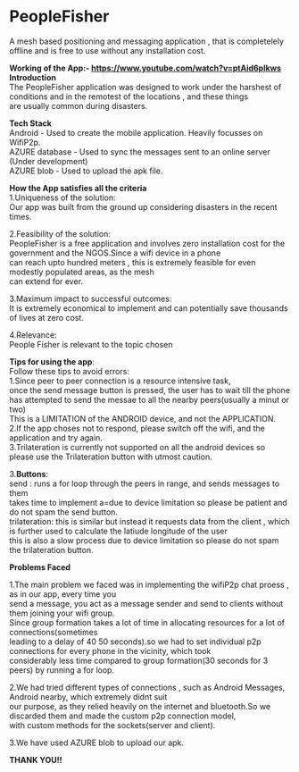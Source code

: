 # PeopleFisher

A mesh based positioning and messaging application , that is completelely offline and is free to use without any installation cost.
<br/>

**Working of the App:- https://www.youtube.com/watch?v=ptAid6plkws**
<br/>
**Introduction**<br/>
The PeopleFisher application was designed to work under the harshest of conditions and in the remotest of the locations , and these things<br/>
are usually common during disasters.<br/>

**Tech Stack**<br/>
Android - Used to create the mobile application. Heavily focusses on WifiP2p.<br/>
AZURE database - Used to sync the messages sent to an online server (Under development)<br/>
AZURE blob - Used to upload the apk file.<br/>


**How the App satisfies all the criteria**<br/>
1.Uniqueness of the solution:<br/>
Our app was built from the ground up considering disasters in the recent times.
<br/>

2.Feasibility of the solution:<br/>
PeopleFisher is a free application and involves zero installation cost for the government and the NGOS.Since a wifi device in a phone <br/>
can reach upto hundred meters , this is extremely feasible for even modestly populated areas, as the mesh <br/>
can extend for ever.<br/>

3.Maximum impact to successful outcomes:<br/>
It is extremely economical to implement and can potentially save thousands of lives at zero cost.<br/>

4.Relevance:<br/>
People Fisher is relevant to the topic chosen<br/>

**Tips for using the app**:<br/>
Follow these tips to avoid errors:<br/>
1.Since peer to peer connection is a resource intensive task,
<br/>once the send message button is pressed, the user has to wait till the phone has attempted to send the messae to all the nearby peers(usually a minut or two)
<br/>This is a LIMITATION of the ANDROID device, and not the APPLICATION.
<br/>
2.If the app choses not to respond, please switch off the wifi, and the application and try again.
<br/>
3.Trilateration is currently not supported on all the android devices so please use the Trilateration button with utmost caution.
 <br/>


3.**Buttons**:
<br/>
send : runs a for loop through the peers in range,  and sends messages to them<br/> 
takes time to implement a=due to device limitation so please be patient and do not spam the send button.<br/>
trilateration: this is similar but instead it requests data from the client , which is further used to calculate the latiude longitude of
the user<br/>
this is also a slow process due to device limitation so please do not spam the trilateration button.<br/>

**Problems Faced**<br/>

1.The main problem we faced was in implementing the wifiP2p chat proess , as in our app, every time you<br/>
send a message, you act as a message sender and send to clients without them joining your wifi group.<br/>
Since group formation takes a lot of time in allocating resources for a lot of connections(sometimes <br/>
leading to a delay of 40 50 seconds).so we had to set individual p2p connections for every phone in the vicinity, which took 
<br/> considerably less time compared to group formation(30 seconds for 3 peers) by running a for loop.<br/>

2.We had tried different types of connections , such as Android Messages, Android nearby, which extremely didnt suit <br/>
our purpose, as they relied heavily on the internet and bluetooth.So we discarded them and made the custom p2p connection model, 
<br/> with custom methods for the sockets(server and client).

3.We have used AZURE blob to upload our apk.
<br/>




**THANK YOU!!**
